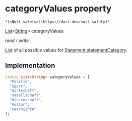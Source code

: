 


# categoryValues property




    *[<Null safety>](https://dart.dev/null-safety)*


[List](https://api.flutter.dev/flutter/dart-core/List-class.html)&lt;[String](https://api.flutter.dev/flutter/dart-core/String-class.html)> categoryValues
  
_read / write_



<p><a href="https://api.flutter.dev/flutter/dart-core/List-class.html">List</a> of all possible values for <a href="../../models_statement/Statement/statementCategory.md">Statement.statementCategory</a>.</p>



## Implementation

```dart
static List<String> categoryValues = [
  "Politik",
  "Sport",
  "Wirtschaft",
  "Gesellschaft",
  "Wissenschaft",
  "Kultur",
  "Geschichte"
];


```







